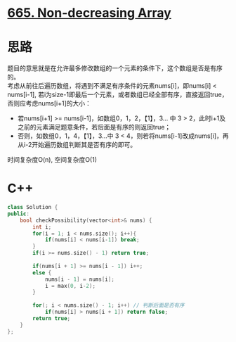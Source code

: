 # [665. Non-decreasing Array](https://leetcode.com/problems/non-decreasing-array/description/)
# 思路
题目的意思就是在允许最多修改数组的一个元素的条件下，这个数组是否是有序的。   
考虑从前往后遍历数组，将遇到不满足有序条件的元素nums[i]，即nums[i] < nums[i-1], 若i为size-1即最后一个元素，或者数组已经全部有序，直接返回true，否则应考虑nums[i+1]的大小：   
* 若nums[i+1] >= nums[i-1]，如数组0，1，2，【1】，3... 中 3 > 2，此时i+1及之前的元素满足题意条件，若后面是有序的则返回true；
* 否则，如数组0，1，4，【1】，3...中 3 < 4，则若将nums[i-1]改成nums[i]，再从i-2开始遍历数组判断其是否有序的即可。  

时间复杂度O(n), 空间复杂度O(1)

# C++
```C++
class Solution {
public:
    bool checkPossibility(vector<int>& nums) {
        int i;
        for(i = 1; i < nums.size(); i++){
            if(nums[i] < nums[i-1]) break;
        }
        if(i >= nums.size() - 1) return true;
        
        if(nums[i + 1] >= nums[i - 1]) i++;
        else {
            nums[i - 1] = nums[i];
            i = max(0, i-2);
        } 
        
        for(; i < nums.size() - 1; i++) // 判断后面是否有序
            if(nums[i] > nums[i + 1]) return false;
        return true;    
    }
};
```
